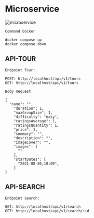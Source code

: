 # Microservice

![microservice](https://github.com/user-attachments/assets/b126d05c-4a0c-4f1b-9da4-fc7ece706f53)

```
Command Docker

docker compose up
docker compose down
```

## API-TOUR

```
Endpoint Tour:

POST: http://localhost/api/v1/tours
GET: http://localhost/api/v1/tours

Body Request

{
  "name": "",
    "duration": 1,
    "maxGroupSize": 1,
    "difficulty": "easy",
    "ratingsAverage": 1,
    "ratingsQuantity": 1,
    "price": 1,
    "summary": "",
    "description": "",
    "imageCover": "",
    "images": [
      ""
    ],
    "startDates": [
      "2021-08-05,10:00",
    ]
}

```

## API-SEARCH

```
Endpoint Search:

GET: http://localhost/api/v1/search
GET: http://localhost/api/v1/search/:id

```
